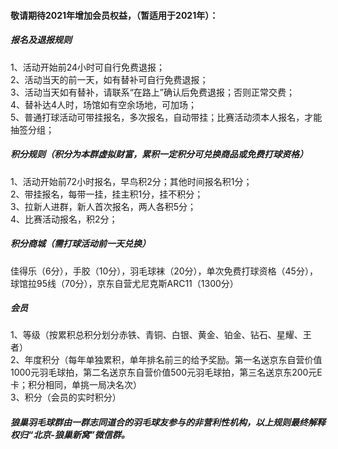 
#### 敬请期待2021年增加会员权益，（暂适用于2021年）：
##### 报名及退报规则
1、活动开始前24小时可自行免费退报； <br>
2、活动当天的前一天，如有替补可自行免费退报； <br>
3、活动当天如有替补，请联系“在路上”确认后免费退报；否则正常交费； <br>
4、替补达4人时，场馆如有空余场地，可加场； <br>
5、普通打球活动可带挂报名，多次报名，自动带挂；比赛活动须本人报名，才能抽签分组；
##### 积分规则（积分为本群虚拟财富，累积一定积分可兑换商品或免费打球资格）
1、活动开始前72小时报名，早鸟积2分；其他时间报名积1分； <br>
2、带挂报名，每带一挂，挂主积1分，挂不积分； <br>
3、拉新人进群，新人首次报名，两人各积5分； <br>
4、比赛活动报名，积2分；
##### 积分商城（需打球活动前一天兑换）
佳得乐（6分），手胶（10分），羽毛球袜（20分），单次免费打球资格（45分），球馆拉95线（70分），京东自营尤尼克斯ARC11（1300分）
##### 会员
1、等级（按累积总积分划分赤铁、青铜、白银、黄金、铂金、钻石、星耀、王者） <br>
2、年度积分（每年单独累积，单年排名前三的给予奖励。第一名送京东自营价值1000元羽毛球拍，第二名送京东自营价值500元羽毛球拍，第三名送京东200元E卡；积分相同，单挑一局决名次） <br>
3、积分（会员的实时积分）
##### 狼巢羽毛球群由一群志同道合的羽毛球友参与的非营利性机构，以上规则最终解释权归“北京-狼巢新窝”微信群。
